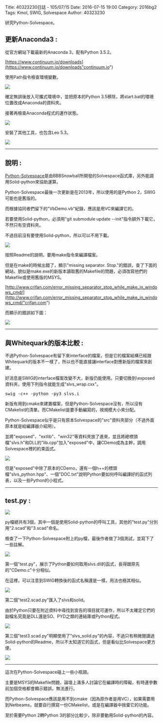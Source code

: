 Title: 40323230日誌 - 105/07/15
Date: 2016-07-15 19:00
Category: 2016bg2
Tags: Kmol, SWIG, Solvespace
Author: 40323230


研究Python-Solvespace。

<!-- PELICAN_END_SUMMARY -->

<h2>更新Anaconda3 :</h2>

從官方網站下載最新的Anaconda 3，配有Python 3.5.2。

[https://www.continuum.io/downloads](https://www.continuum.io/downloads"continuum.io")

使用Path指令檢查環境變數。

![](https://raw.githubusercontent.com/coursemdetw/project_site_files/gh-pages/files/2016spring/g2/Python_solvespace/0715_01.jpg)

確定無誤後放入可攜式環境中，並把原本的Python 3.5移除，將start.bat的環境位置改成Anaconda的資料夾。

接著再檢查Anaconda程式的運作狀態。

![](https://raw.githubusercontent.com/coursemdetw/project_site_files/gh-pages/files/2016spring/g2/Python_solvespace/0715_02.jpg)

安裝了其他工具，也包含Leo 5.3。

![](https://raw.githubusercontent.com/coursemdetw/project_site_files/gh-pages/files/2016spring/g2/Python_solvespace/0715_03.jpg)

<hr>

<h2>說明 :</h2>

[Python-Solvespace](https://github.com/BBBSnowball/python-solvespace"github.com")是由BBBSnowball所開發的Solvespace函式庫，另外能調用Solid-python來協助運算。

Python-Solvespace最後一次更新是在2013年，所以使用的是Python 2，SWIG可能也是舊版的。

而根據協同者們留下的"VbDemo.vb"紀錄，應該是用VC來編譯它的。

若要使用Solid-python，必須用"git submodule update --init"指令額外下載它，不然只有空資料夾。

不過目前沒有要使用Solid-python，所以可以不用下載。

![](https://raw.githubusercontent.com/coursemdetw/project_site_files/gh-pages/files/2016spring/g2/Python_solvespace/0715_04.jpg)

按照Readme的說明，要用make指令來編譯檔案。

但是在make的時候出錯了，顯示"missing separator. Stop."的錯誤，查了下面的網站，貌似是make.exe的新版本讀取舊的Makefile的問題，必須改寫他們的Makefile或使用舊版的MSYS。

[http://www.crifan.com/error_missing_separator_stop_while_make_in_windows_cmd/](http://www.crifan.com/error_missing_separator_stop_while_make_in_windows_cmd/"crifan.com")

而顯示的錯誤如下圖：

![](https://raw.githubusercontent.com/coursemdetw/project_site_files/gh-pages/files/2016spring/g2/Python_solvespace/0715_05.jpg)

<hr>

<h2>與Whitequark的版本比較 :</h2>

不過Python-Solvespace有留下來interface的檔案，但是它的檔案結構已經跟Whitequark的版本不一樣了，所以也不能直接讓interface對應新版的檔案來創建。

好消息是SWIG的interface檔案改變不大，新版仍能使用。只要切換到\exposed資料夾，使用下列指令就能生成"slvs_wrap.cxx"。

<pre class="brush: c">
swig -c++ -python -py3 slvs.i
</pre>

新版有用到cmake來建置檔案，但是Python-Solvespace沒有，所以沒有CMakelist的清單。而CMakelist是要手動編寫的，視規模大小來分配。

Python-Solvespace似乎是只有原本Solvespace的"src"資料夾部分（不過外面原本就是給編譯器介紹用）。

並將"exposed"、"extlib"、"win32"等資料夾放了進來，並且將總標頭檔"slvs.h"和DLL的"lib.cpp"加入"exposed"中，讓CDemo成為主幹，調用Solvespace裡的約束函式。

![](https://raw.githubusercontent.com/coursemdetw/project_site_files/gh-pages/files/2016spring/g2/Python_solvespace/0715_06.jpg)

但是"exposed"中除了原本的CDemo，還有一個h++的標頭檔"slvs_python.hpp"、一個"DOC.txt"說明Python要如何呼叫編譯好的函式列表，以及一些Python的小程式。

<hr>

<h2>test.py :</h2>

![](https://raw.githubusercontent.com/coursemdetw/project_site_files/gh-pages/files/2016spring/g2/Python_solvespace/0715_07.jpg)

py檔總共有3個，其中一個是使用Solid-python的呼叫工具，其他的"test.py"分別用"2.scad"和"3.scad"命名。

檢查了一下Python-Solvespace附上的py檔，最後作者做了3個測試，並寫下了一些註解。

![](https://raw.githubusercontent.com/coursemdetw/project_site_files/gh-pages/files/2016spring/g2/Python_solvespace/0715_08.jpg)

第一個"test.py"，展示了Python要如何取用slvs.dll的函式，長得跟原先的"CDemo.c"十分相似。

在這裡，可以注意到SWIG轉換後的函式名稱還是一樣，用法也極其相似。

![](https://raw.githubusercontent.com/coursemdetw/project_site_files/gh-pages/files/2016spring/g2/Python_solvespace/0715_09.jpg)

第二個"test2.scad.py"匯入了slvs和solid。

由於Python只要在附近資料中尋找到宣告的項目就可運作，所以不太確定它們的副檔名究竟是DLL還是SO、PYD之類的連結庫或Python程式。

![](https://raw.githubusercontent.com/coursemdetw/project_site_files/gh-pages/files/2016spring/g2/Python_solvespace/0715_10.jpg)

第三個"test3.scad.py"明顯使用了"slvs_solid.py"的內容，不過只有稍微閱讀過Solid-python的Readme，所以不太知道它的函式，但是看似比Solvespace更方便。

![](https://raw.githubusercontent.com/coursemdetw/project_site_files/gh-pages/files/2016spring/g2/Python_solvespace/0715_11.jpg)

<hr>

這次在Python-Solvespace碰上一些小瓶頸。

主要是MSYS的Makefile問題，論壇上滿多人討論它在編譯時的障礙，有時連參數前加個空格都會顯示錯誤，無法進行。

而Python-Solvespace應該是用不到cmake（因為原作者是用VC），如果需要用到Netbeams，就要自行撰寫一份CMakelist，或是在編譯器中捨棄它的功能。

至於需要Python 2轉Python 3的部分比較少，除非要動用Solid-python的內容。